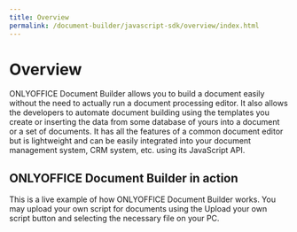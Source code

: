 ```yaml
---
title: Overview
permalink: /document-builder/javascript-sdk/overview/index.html
---
```

# Overview

ONLYOFFICE Document Builder allows you to build a document easily without the need to actually run a document processing editor. It also allows the developers to automate document building using the templates you create or inserting the data from some database of yours into a document or a set of documents. It has all the features of a common document editor but is lightweight and can be easily integrated into your document management system, CRM system, etc. using its JavaScript API.

## ONLYOFFICE Document Builder in action

This is a live example of how ONLYOFFICE Document Builder works. You may upload your own script for documents using the Upload your own script button and selecting the necessary file on your PC.
